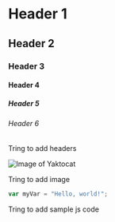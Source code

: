 # Header 1
## Header 2
### Header 3
#### Header 4
##### Header 5
###### Header 6



Tring to add headers

![Image of Yaktocat](https://octodex.github.com/images/yaktocat.png)

Tring to add image


``` javascript
var myVar = "Hello, world!";
```
Tring to add sample js code
